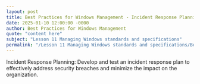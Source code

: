 ```yaml
---
layout: post
title: Best Practices for Windows Management - Incident Response Planning
date: 2025-01-10 12:00:00 -0000
author: Best Practices for Windows Management
quote: "content here"
subject: "Lesson 11 Managing Windows standards and specifications"
permalink: "/Lesson 11 Managing Windows standards and specifications/Best Practices for Windows Management/Best Practices for Windows Management - Incident Response Planning"
---
```


Incident Response Planning: Develop and test an incident response plan to effectively address security breaches and minimize the impact on the organization.
